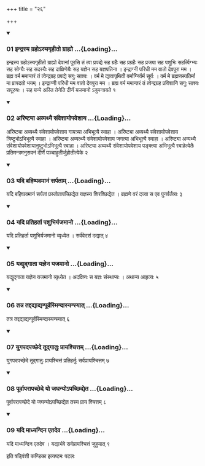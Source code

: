 +++
title = "२६"

+++

<div class="js_include" includetitle="true" newlevelforh1="3" unfilled="" url="/vedAH_yajuH/taittirIyam/sUtram/ApastambaH/shrautam/vishvAsa-prastutiH/14/26/01_indrasya_graho-syagRhIto_grAhyo.md">
<details open><summary><h3>01 इन्द्रस्य ग्रहोऽस्यगृहीतो ग्राह्यो ...{Loading}...</h3></summary>

इन्द्रस्य ग्रहोऽस्यगृहीतो ग्राह्यो देवानां पूरसि तं त्वा प्रपद्ये सह ग्रहैः सह प्रग्रहैः सह प्रजया सह पशुभिः सहर्त्विग्भ्यः सह सोग्यैः सह सदस्यैः सह दाक्षिणेयैः सह यज्ञेन सह यज्ञपतिना । इन्द्राग्नी परिधी मम वातो देवपुरा मम । ब्रह्म वर्म ममान्तरं तं त्वेन्द्रग्रह प्रपद्ये सगुः साश्वः । वर्म मे द्यावापृथिवी वर्माग्निर्वर्म सूर्यः । वर्म मे ब्रह्मणस्पतिर्मा मा प्रापदतो भयम् । इन्द्राग्नी परिधी मम वातो देवपुरा मम । ब्रह्म वर्म ममान्तरं तं त्वेन्द्रग्रह प्रविशानि सगुः साश्वः सपूरुषः । सह यन्मे अस्ति तेनेति दीर्णं यजमानो ऽनुमन्त्रयते १
</details>
</div>

<div class="js_include collapsed" newlevelforh1="4" title="सर्वाष् टीकाः" url="/vedAH_yajuH/taittirIyam/sUtram/ApastambaH/shrautam/sarvASh_TIkAH/14/26/01_indrasya_graho-syagRhIto_grAhyo.md"> </div>



<div class="js_include collapsed" newlevelforh1="4" title="मूलम्" url="/vedAH_yajuH/taittirIyam/sUtram/ApastambaH/shrautam/mUlam/14/26/01_indrasya_graho-syagRhIto_grAhyo.md"> </div>


<div class="js_include" includetitle="true" newlevelforh1="3" unfilled="" url="/vedAH_yajuH/taittirIyam/sUtram/ApastambaH/shrautam/vishvAsa-prastutiH/14/26/02_ariShTyA_avyathyai_saMveshAyopaveshAya.md">
<details open><summary><h3>02 अरिष्ट्या अव्यथ्यै संवेशायोपवेशाय ...{Loading}...</h3></summary>

अरिष्ट्या अव्यथ्यै संवेशायोपवेशाय गायत्र्या अभिभूत्यै स्वाहा । अरिष्ट्या अव्यथ्यै संवेशायोपवेशाय त्रिष्टुभोऽभिभूत्यै स्वाहा । अरिष्ट्या अव्यत्थ्यै संवेशायोपवेशाय जगत्या अभिभूत्यै स्वाहा । अरिष्ट्या अव्यथ्यै संवेशायोपवेशायानुष्टुभोऽभिभूत्यै स्वाहा । अरिष्ट्या अव्यथ्यै संवेशायोपवेशाय पङ्क्त्या अभिभूत्यै स्वाहेत्येतैः प्रतिमन्त्रमनुसवनं दीर्णे पञ्चाहुतीर्जुहोतीत्येके २
</details>
</div>

<div class="js_include collapsed" newlevelforh1="4" title="सर्वाष् टीकाः" url="/vedAH_yajuH/taittirIyam/sUtram/ApastambaH/shrautam/sarvASh_TIkAH/14/26/02_ariShTyA_avyathyai_saMveshAyopaveshAya.md"> </div>



<div class="js_include collapsed" newlevelforh1="4" title="मूलम्" url="/vedAH_yajuH/taittirIyam/sUtram/ApastambaH/shrautam/mUlam/14/26/02_ariShTyA_avyathyai_saMveshAyopaveshAya.md"> </div>


<div class="js_include" includetitle="true" newlevelforh1="3" unfilled="" url="/vedAH_yajuH/taittirIyam/sUtram/ApastambaH/shrautam/vishvAsa-prastutiH/14/26/03_yadi_bahiShpavamAnaM_sarpatAm.md">
<details open><summary><h3>03 यदि बहिष्पवमानं सर्पताम् ...{Loading}...</h3></summary>

यदि बहिष्पवमानं सर्पतां प्रस्तोतापच्छिद्येत यज्ञस्य शिरश्छिद्येत । ब्रह्मणे वरं दत्त्वा स एव पुनर्वर्तव्यः ३
</details>
</div>

<div class="js_include collapsed" newlevelforh1="4" title="सर्वाष् टीकाः" url="/vedAH_yajuH/taittirIyam/sUtram/ApastambaH/shrautam/sarvASh_TIkAH/14/26/03_yadi_bahiShpavamAnaM_sarpatAm.md"> </div>



<div class="js_include collapsed" newlevelforh1="4" title="मूलम्" url="/vedAH_yajuH/taittirIyam/sUtram/ApastambaH/shrautam/mUlam/14/26/03_yadi_bahiShpavamAnaM_sarpatAm.md"> </div>


<div class="js_include" includetitle="true" newlevelforh1="3" unfilled="" url="/vedAH_yajuH/taittirIyam/sUtram/ApastambaH/shrautam/vishvAsa-prastutiH/14/26/04_yadi_pratihartA_pashubhiryajamAno.md">
<details open><summary><h3>04 यदि प्रतिहर्ता पशुभिर्यजमानो ...{Loading}...</h3></summary>

यदि प्रतिहर्ता पशुभिर्यजमानो व्यृध्येत । सर्ववेदसं दद्यात् ४
</details>
</div>

<div class="js_include collapsed" newlevelforh1="4" title="सर्वाष् टीकाः" url="/vedAH_yajuH/taittirIyam/sUtram/ApastambaH/shrautam/sarvASh_TIkAH/14/26/04_yadi_pratihartA_pashubhiryajamAno.md"> </div>



<div class="js_include collapsed" newlevelforh1="4" title="मूलम्" url="/vedAH_yajuH/taittirIyam/sUtram/ApastambaH/shrautam/mUlam/14/26/04_yadi_pratihartA_pashubhiryajamAno.md"> </div>


<div class="js_include" includetitle="true" newlevelforh1="3" unfilled="" url="/vedAH_yajuH/taittirIyam/sUtram/ApastambaH/shrautam/vishvAsa-prastutiH/14/26/05_yadyudgAtA_yajnena_yajamAno.md">
<details open><summary><h3>05 यद्युद्गाता यज्ञेन यजमानो ...{Loading}...</h3></summary>

यद्युद्गाता यज्ञेन यजमानो व्यृध्येत । अदक्षिणः स यज्ञः संस्थाप्यः । अथान्य आहृत्यः ५
</details>
</div>

<div class="js_include collapsed" newlevelforh1="4" title="सर्वाष् टीकाः" url="/vedAH_yajuH/taittirIyam/sUtram/ApastambaH/shrautam/sarvASh_TIkAH/14/26/05_yadyudgAtA_yajnena_yajamAno.md"> </div>



<div class="js_include collapsed" newlevelforh1="4" title="मूलम्" url="/vedAH_yajuH/taittirIyam/sUtram/ApastambaH/shrautam/mUlam/14/26/05_yadyudgAtA_yajnena_yajamAno.md"> </div>


<div class="js_include" includetitle="true" newlevelforh1="3" unfilled="" url="/vedAH_yajuH/taittirIyam/sUtram/ApastambaH/shrautam/vishvAsa-prastutiH/14/26/06_tatra_taddadyAdyanpUrvasmindAsyansyAt.md">
<details open><summary><h3>06 तत्र तद्दद्याद्यन्पूर्वस्मिन्दास्यन्स्यात् ...{Loading}...</h3></summary>

तत्र तद्दद्याद्यन्पूर्वस्मिन्दास्यन्स्यात् ६
</details>
</div>

<div class="js_include collapsed" newlevelforh1="4" title="सर्वाष् टीकाः" url="/vedAH_yajuH/taittirIyam/sUtram/ApastambaH/shrautam/sarvASh_TIkAH/14/26/06_tatra_taddadyAdyanpUrvasmindAsyansyAt.md"> </div>



<div class="js_include collapsed" newlevelforh1="4" title="मूलम्" url="/vedAH_yajuH/taittirIyam/sUtram/ApastambaH/shrautam/mUlam/14/26/06_tatra_taddadyAdyanpUrvasmindAsyansyAt.md"> </div>


<div class="js_include" includetitle="true" newlevelforh1="3" unfilled="" url="/vedAH_yajuH/taittirIyam/sUtram/ApastambaH/shrautam/vishvAsa-prastutiH/14/26/07_yugapadapachChede_tUdgAtuH_prAyashchittam.md">
<details open><summary><h3>07 युगपदपच्छेदे तूद्गातुः प्रायश्चित्तम् ...{Loading}...</h3></summary>

युगपदपच्छेदे तूद्गातुः प्रायश्चित्तं प्रतिहर्तुः सर्वप्रायश्चित्तम् ७
</details>
</div>

<div class="js_include collapsed" newlevelforh1="4" title="सर्वाष् टीकाः" url="/vedAH_yajuH/taittirIyam/sUtram/ApastambaH/shrautam/sarvASh_TIkAH/14/26/07_yugapadapachChede_tUdgAtuH_prAyashchittam.md"> </div>



<div class="js_include collapsed" newlevelforh1="4" title="मूलम्" url="/vedAH_yajuH/taittirIyam/sUtram/ApastambaH/shrautam/mUlam/14/26/07_yugapadapachChede_tUdgAtuH_prAyashchittam.md"> </div>


<div class="js_include" includetitle="true" newlevelforh1="3" unfilled="" url="/vedAH_yajuH/taittirIyam/sUtram/ApastambaH/shrautam/vishvAsa-prastutiH/14/26/08_pUrvAparApachChede_yo_jaghanyo-pachChidyeta.md">
<details open><summary><h3>08 पूर्वापरापच्छेदे यो जघन्योऽपच्छिद्येत ...{Loading}...</h3></summary>

पूर्वापरापच्छेदे यो जघन्योऽपच्छिद्येत तस्य प्राय श्चित्तम् ८
</details>
</div>

<div class="js_include collapsed" newlevelforh1="4" title="सर्वाष् टीकाः" url="/vedAH_yajuH/taittirIyam/sUtram/ApastambaH/shrautam/sarvASh_TIkAH/14/26/08_pUrvAparApachChede_yo_jaghanyo-pachChidyeta.md"> </div>



<div class="js_include collapsed" newlevelforh1="4" title="मूलम्" url="/vedAH_yajuH/taittirIyam/sUtram/ApastambaH/shrautam/mUlam/14/26/08_pUrvAparApachChede_yo_jaghanyo-pachChidyeta.md"> </div>


<div class="js_include" includetitle="true" newlevelforh1="3" unfilled="" url="/vedAH_yajuH/taittirIyam/sUtram/ApastambaH/shrautam/vishvAsa-prastutiH/14/26/09_yadi_mAdhyandina_etadeva.md">
<details open><summary><h3>09 यदि माध्यन्दिन एतदेव ...{Loading}...</h3></summary>

यदि माध्यन्दिन एतदेव । यद्यार्भवे सर्वप्रायश्चित्तं जुहुयात् ९
</details>
</div>

<div class="js_include collapsed" newlevelforh1="4" title="सर्वाष् टीकाः" url="/vedAH_yajuH/taittirIyam/sUtram/ApastambaH/shrautam/sarvASh_TIkAH/14/26/09_yadi_mAdhyandina_etadeva.md"> </div>



<div class="js_include collapsed" newlevelforh1="4" title="मूलम्" url="/vedAH_yajuH/taittirIyam/sUtram/ApastambaH/shrautam/mUlam/14/26/09_yadi_mAdhyandina_etadeva.md"> </div>





  
इति षड्विंशी कण्डिका 
इत्यष्टमः पटलः
